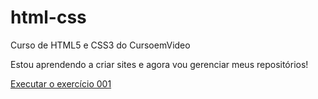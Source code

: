 # html-css
 Curso de HTML5 e CSS3 do CursoemVideo

Estou aprendendo a criar sites e agora vou gerenciar meus repositórios!

<a href="https://ricardoquintanilha.github.io/html-css/exercícios/ex001/index" target="_blank" rel="external">Executar o exercício 001</a>